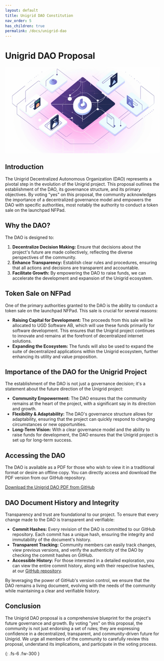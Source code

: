 ```yaml
---
layout: default
title: Unigrid DAO Constitution
nav_order: 5
has_children: true
permalink: /docs/unigrid-dao
---
```


# Unigrid DAO Proposal

![](../../assets/images/ugd_dao.png)

## Introduction

The Unigrid Decentralized Autonomous Organization (DAO) represents a pivotal step in the evolution of the Unigrid project. This proposal outlines the establishment of the DAO, its governance structure, and its primary objectives. By voting "yes" on this proposal, the community acknowledges the importance of a decentralized governance model and empowers the DAO with specific authorities, most notably the authority to conduct a token sale on the launchpad NFPad.

## Why the DAO?

The DAO is designed to:

1. **Decentralize Decision Making:** Ensure that decisions about the project's future are made collectively, reflecting the diverse perspectives of the community.
2. **Enhance Transparency:** Establish clear rules and procedures, ensuring that all actions and decisions are transparent and accountable.
3. **Facilitate Growth:** By empowering the DAO to raise funds, we can accelerate the development and expansion of the Unigrid ecosystem.

## Token Sale on NFPad

One of the primary authorities granted to the DAO is the ability to conduct a token sale on the launchpad NFPad. This sale is crucial for several reasons:

- **Raising Capital for Development:** The proceeds from this sale will be allocated to UGD Software AB, which will use these funds primarily for software development. This ensures that the Unigrid project continues to innovate and remains at the forefront of decentralized internet solutions.
- **Expanding the Ecosystem:** The funds will also be used to expand the suite of decentralized applications within the Unigrid ecosystem, further enhancing its utility and value proposition.

## Importance of the DAO for the Unigrid Project

The establishment of the DAO is not just a governance decision; it's a statement about the future direction of the Unigrid project:

- **Community Empowerment:** The DAO ensures that the community remains at the heart of the project, with a significant say in its direction and growth.
- **Flexibility & Adaptability:** The DAO's governance structure allows for adaptability, ensuring that the project can quickly respond to changing circumstances or new opportunities.
- **Long-Term Vision:** With a clear governance model and the ability to raise funds for development, the DAO ensures that the Unigrid project is set up for long-term success.

## Accessing the DAO

The DAO is available as a PDF for those who wish to view it in a traditional format or desire an offline copy. You can directly access and download the PDF version from our GitHub repository.

[Download the Unigrid DAO PDF from GitHub](<github_link_to_the_PDF>)

## DAO Document History and Integrity

Transparency and trust are foundational to our project. To ensure that every change made to the DAO is transparent and verifiable:

- **Commit Hashes:** Every revision of the DAO is committed to our GitHub repository. Each commit has a unique hash, ensuring the integrity and immutability of the document's history.
- **Transparent Tracking:** Community members can easily track changes, view previous versions, and verify the authenticity of the DAO by checking the commit hashes on GitHub.
- **Accessible History:** For those interested in a detailed exploration, you can view the entire commit history, along with their respective hashes, at our [GitHub repository](https://github.com/unigrid-project/unigrid-project.github.io).

By leveraging the power of GitHub's version control, we ensure that the DAO remains a living document, evolving with the needs of the community while maintaining a clear and verifiable history.

## Conclusion

The Unigrid DAO proposal is a comprehensive blueprint for the project's future governance and growth. By voting "yes" on this proposal, the community is not just endorsing a set of rules; they are expressing confidence in a decentralized, transparent, and community-driven future for Unigrid. We urge all members of the community to carefully review this proposal, understand its implications, and participate in the voting process.

{: .fs-6 .fw-300 }


